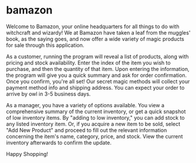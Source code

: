 # bamazon


Welcome to Bamazon, your online headquarters for all things to do with witchcraft and wizardy!
We at Bamazon have taken a leaf from the muggles' book, as the saying goes, and now offer
a wide variety of magic products for sale through this application.

As a customer, running the program will reveal a list of products, along with pricing and stock availability. 
Enter the index of the item you wish to purchase, and then the quantity of that item. 
Upon entering the information, the program will give you a quick summary and ask for order confirmation.
Once you confirm, you're all set! Our secret magic methods will collect your payment method info 
and shipping address. You can expect your order to arrive by owl in 3-5 business days.

As a manager, you have a variety of options available. You view a comprehensive summary of the current inventory, or get a quick snapshot of low inventory items. By "adding to low inventory," you can add stock to any listed inventory item. Or, if you acquire a new item to be sold, select "Add New Product" and proceed to fill out the relevant information concerning the item's name, category, price, and stock. View the current inventory afterwards to confirm the update.

Happy Shopping!